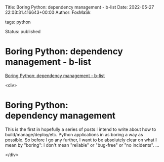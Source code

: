 Title: Boring Python: dependency management - b-list
Date: 2022-05-27 22:03:31.416643+00:00
Author: FoxMaSk 

tags: python

Status: published





# Boring Python: dependency management - b-list

[Boring Python: dependency management - b-list](https://www.b-list.org/weblog/2022/may/13/boring-python-dependencies/)

&lt;div&gt;

Boring Python: dependency management
====================================

This is the first in hopefully a series of posts I intend to write about
how to build/manage/deploy/etc. Python applications in as boring a way
as possible. So before I go any further, I want to be absolutely clear
on what I mean by &#34;boring&#34;: I don&#39;t mean &#34;reliable&#34; or &#34;bug-free&#34; or &#34;no
incidents&#34;. ...

&lt;/div&gt;
